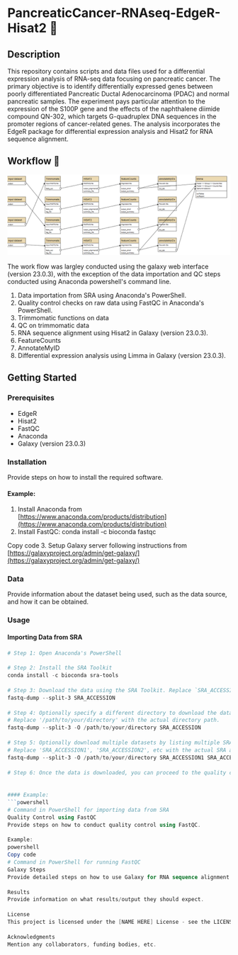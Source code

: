 # PancreaticCancer-RNAseq-EdgeR-Hisat2 🧬

## Description

This repository contains scripts and data files used for a differential expression analysis of RNA-seq data focusing on pancreatic cancer. The primary objective is to identify differentially expressed genes between poorly differentiated Pancreatic Ductal Adenocarcinoma (PDAC) and normal pancreatic samples. The experiment pays particular attention to the expression of the S100P gene and the effects of the naphthalene diimide compound QN-302, which targets G-quadruplex DNA sequences in the promoter regions of cancer-related genes. The analysis incorporates the EdgeR package for differential expression analysis and Hisat2 for RNA sequence alignment.

## Workflow 🧰
![Workflow Diagram](./image.png)



















The work flow was largley conducted using the galaxy web interface (version 23.0.3), with the exception of the data importation and QC steps conducted using Anaconda powershell's command line.

1. Data importation from SRA using Anaconda's PowerShell.
2. Quality control checks on raw data using FastQC in Anaconda's PowerShell.
3. Trimmomatic functions on data
4. QC on trimmomatic data
5. RNA sequence alignment using Hisat2 in Galaxy (version 23.0.3).
6. FeatureCounts
7. AnnotateMyID
8. Differential expression analysis using Limma in Galaxy (version 23.0.3).

## Getting Started

### Prerequisites

- EdgeR
- Hisat2
- FastQC
- Anaconda
- Galaxy (version 23.0.3)

### Installation

Provide steps on how to install the required software.

#### Example:
1. Install Anaconda from [https://www.anaconda.com/products/distribution](https://www.anaconda.com/products/distribution)
2. Install FastQC:
conda install -c bioconda fastqc


Copy code
3. Setup Galaxy server following instructions from [https://galaxyproject.org/admin/get-galaxy/](https://galaxyproject.org/admin/get-galaxy/)

### Data

Provide information about the dataset being used, such as the data source, and how it can be obtained.

### Usage

#### Importing Data from SRA
```powershell
# Step 1: Open Anaconda's PowerShell

# Step 2: Install the SRA Toolkit
conda install -c bioconda sra-tools

# Step 3: Download the data using the SRA Toolkit. Replace `SRA_ACCESSION` with the actual SRA accession number.
fastq-dump --split-3 SRA_ACCESSION

# Step 4: Optionally specify a different directory to download the data using the -O option.
# Replace '/path/to/your/directory' with the actual directory path.
fastq-dump --split-3 -O /path/to/your/directory SRA_ACCESSION

# Step 5: Optionally download multiple datasets by listing multiple SRA accession numbers.
# Replace 'SRA_ACCESSION1', 'SRA_ACCESSION2', etc with the actual SRA accession numbers.
fastq-dump --split-3 -O /path/to/your/directory SRA_ACCESSION1 SRA_ACCESSION2 SRA_ACCESSION3

# Step 6: Once the data is downloaded, you can proceed to the quality control checks and subsequent analysis steps.


#### Example:
```powershell
# Command in PowerShell for importing data from SRA
Quality Control using FastQC
Provide steps on how to conduct quality control using FastQC.

Example:
powershell
Copy code
# Command in PowerShell for running FastQC
Galaxy Steps
Provide detailed steps on how to use Galaxy for RNA sequence alignment and differential expression analysis.

Results
Provide information on what results/output they should expect.

License
This project is licensed under the [NAME HERE] License - see the LICENSE.md file for details

Acknowledgments
Mention any collaborators, funding bodies, etc.
